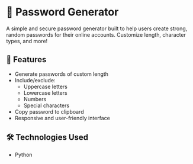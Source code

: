 # 🔐 Password Generator

A simple and secure password generator built to help users create strong, random passwords for their online accounts. Customize length, character types, and more!

## 🚀 Features

- Generate passwords of custom length
- Include/exclude:
  - Uppercase letters
  - Lowercase letters
  - Numbers
  - Special characters
- Copy password to clipboard
- Responsive and user-friendly interface

## 🛠️ Technologies Used

- Python


